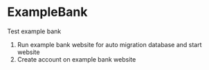# ExampleBank
Test example bank

1. Run example bank website for auto migration database and start website
2. Create account on example bank website
